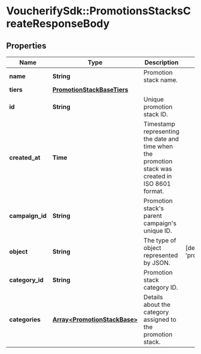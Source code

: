 # VoucherifySdk::PromotionsStacksCreateResponseBody

## Properties

| Name | Type | Description | Notes |
| ---- | ---- | ----------- | ----- |
| **name** | **String** | Promotion stack name. |  |
| **tiers** | [**PromotionStackBaseTiers**](PromotionStackBaseTiers.md) |  |  |
| **id** | **String** | Unique promotion stack ID. |  |
| **created_at** | **Time** | Timestamp representing the date and time when the promotion stack was created in ISO 8601 format. |  |
| **campaign_id** | **String** | Promotion stack&#39;s parent campaign&#39;s unique ID. |  |
| **object** | **String** | The type of object represented by JSON. | [default to &#39;promotion_stack&#39;] |
| **category_id** | **String** | Promotion stack category ID. |  |
| **categories** | [**Array&lt;PromotionStackBase&gt;**](PromotionStackBase.md) | Details about the category assigned to the promotion stack. |  |

